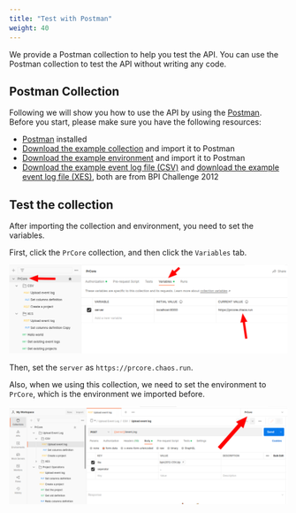 ```yaml
---
title: "Test with Postman"
weight: 40
---
```


We provide a Postman collection to help you test the API. You can use the Postman collection to test the API without writing any code.

## Postman Collection

Following we will show you how to use the API by using the [Postman](https://www.postman.com/). Before you start, please make sure you have the following resources:

- [Postman](https://www.postman.com/) installed
- [Download the example collection](/download/postman_collection.json) and import it to Postman
- [Download the example environment](/download/postman_environment.json) and import it to Postman
- [Download the example event log file (CSV)](/download/bpic2012-CSV.zip) and [download the example event log file (XES)](/download/bpic2012-XES.zip), both are from BPI Challenge 2012

## Test the collection

After importing the collection and environment, you need to set the variables.

First, click the `PrCore` collection, and then click the `Variables` tab.

![](images/set-path.png)

Then, set the `server` as `https://prcore.chaos.run`.

Also, when we using this collection, we need to set the environment to `PrCore`, which is the environment we imported before.

![](images/set-env.png)
